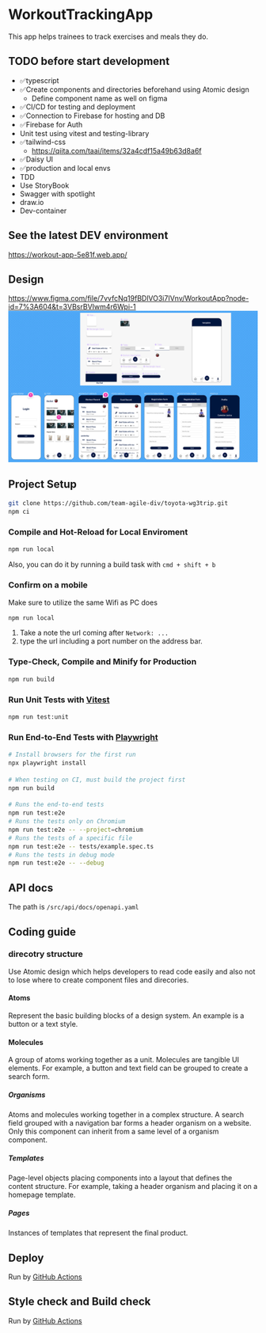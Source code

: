 # WorkoutTrackingApp

This app helps trainees to track exercises and meals they do.

## TODO before start development

- ✅typescript
- ✅Create components and directories beforehand using Atomic design
  - Define component name as well on figma
- ✅CI/CD for testing and deployment
- ✅Connection to Firebase for hosting and DB
- ✅Firebase for Auth
- Unit test using vitest and testing-library
- ✅tailwind-css
  - https://qiita.com/taai/items/32a4cdf15a49b63d8a6f
- ✅Daisy UI
- ✅production and local envs
- TDD
- Use StoryBook
- Swagger with spotlight
- draw.io
- Dev-container

## See the latest DEV environment

https://workout-app-5e81f.web.app/

## Design

https://www.figma.com/file/7vvfcNq19fBDlVO3i7IVnv/WorkoutApp?node-id=7%3A604&t=3VBsrBVIwm4r6Wpi-1
![Figma](./public/temp-pix/figma.png)

## Project Setup

```sh
git clone https://github.com/team-agile-div/toyota-wg3trip.git
npm ci
```

### Compile and Hot-Reload for Local Enviroment

```sh
npm run local
```

Also, you can do it by running a build task with `cmd + shift + b`

### Confirm on a mobile

Make sure to utilize the same Wifi as PC does

```sh
npm run local
```

1. Take a note the url coming after `Network: ...`
2. type the url including a port number on the address bar.

### Type-Check, Compile and Minify for Production

```sh
npm run build
```

### Run Unit Tests with [Vitest](https://vitest.dev/)

```sh
npm run test:unit
```

### Run End-to-End Tests with [Playwright](https://playwright.dev)

```sh
# Install browsers for the first run
npx playwright install

# When testing on CI, must build the project first
npm run build

# Runs the end-to-end tests
npm run test:e2e
# Runs the tests only on Chromium
npm run test:e2e -- --project=chromium
# Runs the tests of a specific file
npm run test:e2e -- tests/example.spec.ts
# Runs the tests in debug mode
npm run test:e2e -- --debug
```

## API docs

The path is `/src/api/docs/openapi.yaml`

## Coding guide

### direcotry structure

Use Atomic design which helps developers to read code easily and also not to lose where to create component files and direcories.

#### Atoms

Represent the basic building blocks of a design system. An example is a button or a text style.

#### Molecules

A group of atoms working together as a unit. Molecules are tangible UI elements. For example, a button and text field can be grouped to create a search form.

##### Organisms

Atoms and molecules working together in a complex structure. A search field grouped with a navigation bar forms a header organism on a website.
Only this component can inherit from a same level of a organism component.

##### Templates

Page-level objects placing components into a layout that defines the content structure. For example, taking a header organism and placing it on a homepage template.

##### Pages

Instances of templates that represent the final product.

## Deploy

Run by [GitHub Actions](https://github.com/staqct/ssap-partner-portal-fo-frontend/actions)

## Style check and Build check

Run by [GitHub Actions](https://github.com/staqct/ssap-partner-portal-fo-frontend/actions)
